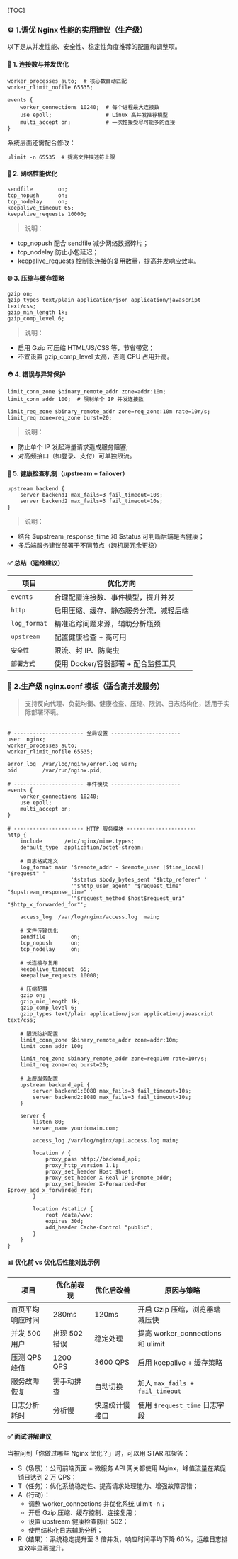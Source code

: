 [TOC]
### ⚙️ 1.调优 Nginx 性能的实用建议（生产级）
以下是从并发性能、安全性、稳定性角度推荐的配置和调整项。
#### 🔧 1. 连接数与并发优化
```nginx
worker_processes auto;  # 核心数自动匹配
worker_rlimit_nofile 65535;

events {
    worker_connections 10240;  # 每个进程最大连接数
    use epoll;                 # Linux 高并发推荐模型
    multi_accept on;           # 一次性接受尽可能多的连接
}

```
系统层面还需配合修改：
```
ulimit -n 65535  # 提高文件描述符上限
```

#### 🚀 2. 网络性能优化
```nginx
sendfile        on;
tcp_nopush      on;
tcp_nodelay     on;
keepalive_timeout 65;
keepalive_requests 10000;
```
> 说明：
- tcp_nopush 配合 sendfile 减少网络数据碎片；
- tcp_nodelay 防止小包延迟；
- keepalive_requests 控制长连接的复用数量，提高并发响应效率。

#### 🌐 3. 压缩与缓存策略
```nginx
gzip on;
gzip_types text/plain application/json application/javascript text/css;
gzip_min_length 1k;
gzip_comp_level 6;
```
> 说明：
- 启用 Gzip 可压缩 HTML/JS/CSS 等，节省带宽；
- 不宜设置 gzip_comp_level 太高，否则 CPU 占用升高。

#### ⛑️ 4. 错误与异常保护
```nginx
limit_conn_zone $binary_remote_addr zone=addr:10m;
limit_conn addr 100;  # 限制单个 IP 并发连接数

limit_req_zone $binary_remote_addr zone=req_zone:10m rate=10r/s;
limit_req zone=req_zone burst=20;
```
> 说明：
- 防止单个 IP 发起海量请求造成服务阻塞;
- 对高频接口（如登录、支付）可单独限流。

#### 🧯 5. 健康检查机制（upstream + failover）
```nginx
upstream backend {
    server backend1 max_fails=3 fail_timeout=10s;
    server backend2 max_fails=3 fail_timeout=10s;
}
```
> 说明：
- 结合 $upstream_response_time 和 $status 可判断后端是否健康；
- 多后端服务建议部署于不同节点（跨机房冗余更稳）

#### ✅ 总结（运维建议）
| 项目           | 优化方向                    |
| ------------ | ----------------------- |
| `events`     | 合理配置连接数、事件模型，提升并发       |
| `http`       | 启用压缩、缓存、静态服务分流，减轻后端     |
| `log_format` | 精准追踪问题来源，辅助分析瓶颈         |
| `upstream`   | 配置健康检查 + 高可用            |
| `安全性`        | 限流、封 IP、防爬虫             |
| `部署方式`       | 使用 Docker/容器部署 + 配合监控工具 |

### 📄 2.生产级 nginx.conf 模板（适合高并发服务）
> 支持反向代理、负载均衡、健康检查、压缩、限流、日志结构化，适用于实际部署环境。
```nginx

# ---------------------- 全局设置 ----------------------
user  nginx;
worker_processes auto;
worker_rlimit_nofile 65535;

error_log  /var/log/nginx/error.log warn;
pid        /var/run/nginx.pid;

# ---------------------- 事件模块 ----------------------
events {
    worker_connections 10240;
    use epoll;
    multi_accept on;
}

# ---------------------- HTTP 服务模块 ----------------------
http {
    include       /etc/nginx/mime.types;
    default_type  application/octet-stream;

    # 日志格式定义
    log_format main '$remote_addr - $remote_user [$time_local] "$request" '
                    '$status $body_bytes_sent "$http_referer" '
                    '"$http_user_agent" "$request_time" "$upstream_response_time" '
                    '"$request_method $host$request_uri" "$http_x_forwarded_for"';

    access_log  /var/log/nginx/access.log  main;

    # 文件传输优化
    sendfile        on;
    tcp_nopush      on;
    tcp_nodelay     on;

    # 长连接与复用
    keepalive_timeout  65;
    keepalive_requests 10000;

    # 压缩配置
    gzip on;
    gzip_min_length 1k;
    gzip_comp_level 6;
    gzip_types text/plain application/json application/javascript text/css;

    # 限流防护配置
    limit_conn_zone $binary_remote_addr zone=addr:10m;
    limit_conn addr 100;

    limit_req_zone $binary_remote_addr zone=req:10m rate=10r/s;
    limit_req zone=req burst=20;

    # 上游服务配置
    upstream backend_api {
        server backend1:8080 max_fails=3 fail_timeout=10s;
        server backend2:8080 max_fails=3 fail_timeout=10s;
    }

    server {
        listen 80;
        server_name yourdomain.com;

        access_log /var/log/nginx/api.access.log main;

        location / {
            proxy_pass http://backend_api;
            proxy_http_version 1.1;
            proxy_set_header Host $host;
            proxy_set_header X-Real-IP $remote_addr;
            proxy_set_header X-Forwarded-For $proxy_add_x_forwarded_for;
        }

        location /static/ {
            root /data/www;
            expires 30d;
            add_header Cache-Control "public";
        }
    }
}

```

#### 📊 优化前 vs 优化后性能对比示例
| 项目        | 优化前表现     | 优化后改善    | 原因与策略                           |
| --------- | --------- | -------- | ------------------------------- |
| 首页平均响应时间  | 280ms     | 120ms    | 开启 Gzip 压缩，浏览器端减压快              |
| 并发 500 用户 | 出现 502 错误 | 稳定处理     | 提高 worker\_connections 和 ulimit |
| 压测 QPS 峰值 | 1200 QPS  | 3600 QPS | 启用 keepalive + 缓存策略             |
| 服务故障恢复    | 需手动排查     | 自动切换     | 加入 `max_fails + fail_timeout`   |
| 日志分析耗时    | 分析慢       | 快速统计慢接口  | 使用 `$request_time` 日志字段         |

#### ✅ 面试讲解建议
当被问到「你做过哪些 Nginx 优化？」时，可以用 STAR 框架答：
- S（场景）：公司前端页面 + 微服务 API 网关都使用 Nginx，峰值流量在某促销日达到 2 万 QPS；
- T（任务）：优化系统稳定性、提高请求处理能力、增强故障容错；
- A（行动）：
  - 调整 worker_connections 并优化系统 ulimit -n；
  - 开启 Gzip 压缩、缓存控制、连接复用；
  - 设置 upstream 健康检查防止 502；
  - 使用结构化日志辅助分析；
- R（结果）：系统稳定提升至 3 倍并发，响应时间平均下降 60%，运维日志排查效率显著提升。
